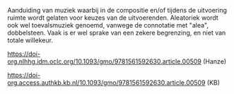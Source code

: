 Aanduiding van muziek waarbij in de compositie en/of tijdens de uitvoering ruimte wordt gelaten voor keuzes van de uitvoerenden. Aleatoriek wordt ook wel toevalsmuziek genoemd, vanwege de connotatie met "alea", dobbelsteen. Vaak is er wel sprake van een zekere begrenzing, en niet van totale willekeur.

https://doi-org.nlhhg.idm.oclc.org/10.1093/gmo/9781561592630.article.00509 (Hanze)

https://doi-org.access.authkb.kb.nl/10.1093/gmo/9781561592630.article.00509 (KB)


